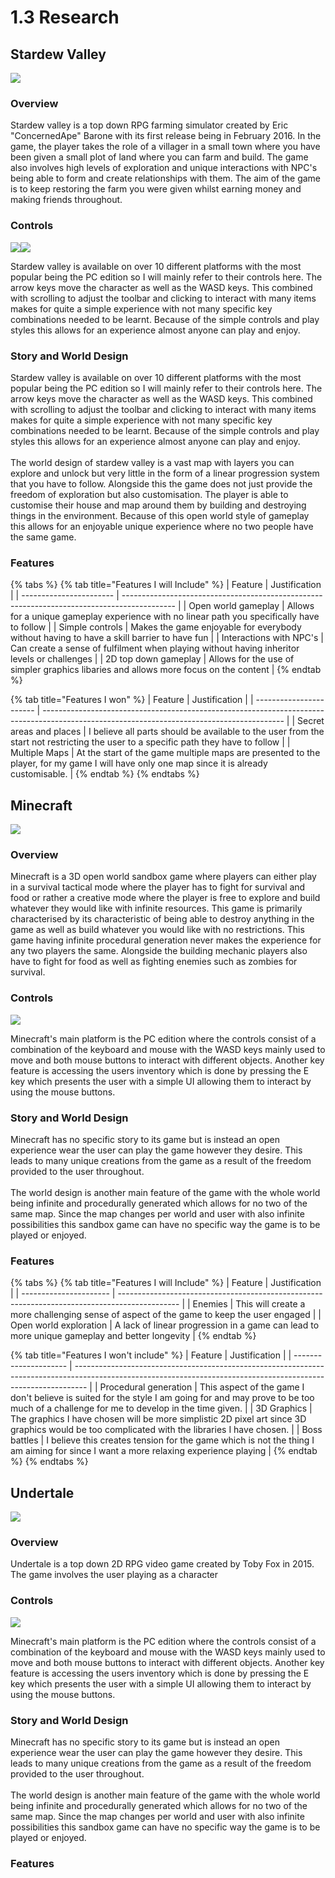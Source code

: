 # 1.3 Research

## Stardew Valley

![](<../.gitbook/assets/image (5).png>)

### Overview

Stardew valley is a top down RPG farming simulator created by Eric "ConcernedApe" Barone with its first release being in February 2016. In the game, the player takes the role of a villager in a small town where you have been given a small plot of land where you can farm and build. The game also involves high levels of exploration and unique interactions with NPC's being able to form and create relationships with them. The aim of the game is to keep restoring the farm you were given whilst earning money and making friends throughout.

### Controls

![](<../.gitbook/assets/image (4).png>)![](<../.gitbook/assets/image (2).png>)

Stardew valley is available on over 10 different platforms with the most popular being the PC edition so I will mainly refer to their controls here. The arrow keys move the character as well as the WASD keys. This combined with scrolling to adjust the toolbar and clicking to interact with many items makes for quite a simple experience with not many specific key combinations needed to be learnt. Because of the simple controls and play styles this allows for an experience almost anyone can play and enjoy.&#x20;

### Story and World Design

Stardew valley is available on over 10 different platforms with the most popular being the PC edition so I will mainly refer to their controls here. The arrow keys move the character as well as the WASD keys. This combined with scrolling to adjust the toolbar and clicking to interact with many items makes for quite a simple experience with not many specific key combinations needed to be learnt. Because of the simple controls and play styles this allows for an experience almost anyone can play and enjoy. \
\
The world design of stardew valley is a vast map with layers you can explore and unlock but very little in the form of a linear progression system that you have to follow. Alongside this the game does not just provide the freedom of exploration but also customisation. The player is able to customise their house and map around them by building and destroying things in the environment. Because of this open world style of gameplay this allows for an enjoyable unique experience where no two people have the same game.



### Features

{% tabs %}
{% tab title="Features I will Include" %}
| Feature                 | Justification                                                                               |
| ----------------------- | ------------------------------------------------------------------------------------------- |
| Open world gameplay     | Allows for a unique gameplay experience with no linear path you specifically have to follow |
| Simple controls         | Makes the game enjoyable for everybody without having to have a skill barrier to have fun   |
| Interactions with NPC's | Can create a sense of fulfilment when playing without having inheritor levels or challenges |
| 2D top down gameplay    | Allows for the use of simpler graphics libaries and allows more focus on the content        |
{% endtab %}

{% tab title="Features I won" %}
| Feature                 | Justification                                                                                                                              |
| ----------------------- | ------------------------------------------------------------------------------------------------------------------------------------------ |
| Secret areas and places | I believe all parts should be available to the user from the start not restricting the user to a specific path they have to follow         |
| Multiple Maps           | At the start of the game multiple maps are presented to the player, for my game I will have only one map since it is already customisable. |
{% endtab %}
{% endtabs %}

## Minecraft

![](<../.gitbook/assets/image (9) (1).png>)

### Overview

Minecraft is a 3D open world sandbox game where players can either play in a survival tactical mode where the player has to fight for survival and food or rather a creative mode where the player is free to explore and build whatever they would like with infinite resources. This game is primarily characterised by its characteristic of being able to destroy anything in the game as well as build whatever you would like with no restrictions. This game having infinite procedural generation never makes the experience for any two players the same. Alongside the building mechanic players also have to fight for food as well as fighting enemies such as zombies for survival.

### Controls

![](<../.gitbook/assets/image (8) (1).png>)

Minecraft's main platform is the PC edition where the controls consist of a combination of the keyboard and mouse with the WASD keys mainly used to move and both mouse buttons to interact with different objects. Another key feature is accessing the users inventory which is done by pressing the E key which presents the user with a simple UI allowing them to interact by using the mouse buttons.

### Story and World Design

Minecraft has no specific story to its game but is instead an open experience wear the user can play the game however they desire. This leads to many unique creations from the game as a result of the freedom provided to the user throughout.\
\
The world design is another main feature of the game with the whole world being infinite and procedurally generated which allows for no two of the same map. Since the map changes per world and user with also infinite possibilities this sandbox game can have no specific way the game is to be played or enjoyed.&#x20;

### Features

{% tabs %}
{% tab title="Features I will Include" %}
| Feature                | Justification                                                                                 |
| ---------------------- | --------------------------------------------------------------------------------------------- |
| Enemies                | This will create a more challenging sense of aspect of the game to keep the user engaged      |
| Open world exploration | A lack of linear progression in a game can lead to more unique gameplay and better longevity  |
{% endtab %}

{% tab title="Features I won't include" %}
| Feature               | Justification                                                                                                                                                   |
| --------------------- | --------------------------------------------------------------------------------------------------------------------------------------------------------------- |
| Procedural generation | This aspect of the game I don't believe is suited for the style I am going for and may prove to be too much of a challenge for me to develop in the time given. |
| 3D Graphics           | The graphics I have chosen will be more simplistic 2D pixel art since 3D graphics would be too complicated with the libraries I have chosen.                    |
| Boss battles          | I believe this creates tension for the game which is not the thing I am aiming for since I want a more relaxing experience playing                              |
{% endtab %}
{% endtabs %}

## Undertale

![](<../.gitbook/assets/image (7).png>)

### Overview

Undertale is a top down 2D RPG video game created by Toby Fox in 2015. The game involves the user playing as a character&#x20;

### Controls

![](<../.gitbook/assets/image (8) (1).png>)

Minecraft's main platform is the PC edition where the controls consist of a combination of the keyboard and mouse with the WASD keys mainly used to move and both mouse buttons to interact with different objects. Another key feature is accessing the users inventory which is done by pressing the E key which presents the user with a simple UI allowing them to interact by using the mouse buttons.

### Story and World Design

Minecraft has no specific story to its game but is instead an open experience wear the user can play the game however they desire. This leads to many unique creations from the game as a result of the freedom provided to the user throughout.\
\
The world design is another main feature of the game with the whole world being infinite and procedurally generated which allows for no two of the same map. Since the map changes per world and user with also infinite possibilities this sandbox game can have no specific way the game is to be played or enjoyed.&#x20;

### Features



